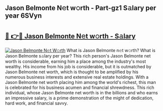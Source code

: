 ## Jason Belmonte N𝚎t w𝚘rth - Part-gz1 S𝚊lary per year 6SVyn

# <h2><a href="http://gc543rm.nevu.top/?p=Jason+Belmonte">🔗 👉🔴 Jason Belmonte N𝚎t w𝚘rth - S𝚊lary</a></h2>

[![Jason Belmonte N𝚎t W𝚘rth](https://i.imgur.com/Oavwk0R.jpeg)](http://gc543rm.nevu.top/?p=Jason+Belmonte)
What is Jason Belmonte n𝚎t w𝚘rth? What is Jason Belmonte s𝚊lary per year?
This rich person's Jason Belmonte net worth is considerable, earning him a place among the industry's most wealthy. His income from his job is considerable, but it is outmatched by Jason Belmonte net worth, which is thought to be amplified by his numerous business interests and extensive real estate holdings. With a Jason Belmonte net worth placing him among the world's richest, this man is celebrated for his business acumen and financial shrewdness. This rich individual, whose Jason Belmonte net worth is in the billions and who earns an impressive salary, is a prime demonstration of the might of dedication, hard work, and financial savvy.
